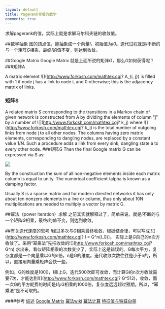```yaml
---
layout: default
title: PageRank背后的数学
comments: true
---
```


求解pagerank的值，实际上就是求解马尔科夫链的收敛值。

##数学抽象
图的顶点值，能抽象成一个向量*I*。初始值为*I0*。迭代过程就是*I*不断的与一个矩阵*G*相乘，最终*I*的值不变，则达到收敛。

##Google Matrix
Google Matrix 就是上面所说的矩阵*G*，那么*G*如何获得呢？
###矩阵A

A matrix element ![](http://www.forkosh.com/mathtex.cgi? A_{i, j}) is filled with 1 if node j has a link to node i, and 0 otherwise; this is the adjacency matrix of links.
### 矩阵S
A related matrix S corresponding to the transitions in a Markov chain of given network is constructed from A by dividing the elements of column "j" by a number of ![](http://www.forkosh.com/mathtex.cgi? k_j) where ![](http://www.forkosh.com/mathtex.cgi? k_j) is the total number of outgoing links from node j to all other nodes. The columns having zero matrix elements, corresponding to dangling nodes, are replaced by a constant value 1/N. Such a procedure adds a link from every sink, dangling state  a  to every other node.
###矩阵G
Then the final Google matrix G can be expressed via S as:

![](https://upload.wikimedia.org/math/7/2/a/72a73049be4b61cff6041395671da5c2.png)

By the construction the sum of all non-negative elements inside each matrix column is equal to unity. The numerical coefficient \alpha  is known as a damping factor.

Usually S is a sparse matrix and for modern directed networks it has only about ten nonzero elements in a line or column, thus only about 10N multiplications are needed to multiply a vector by matrix G.

##幂法（power iteration）求解
之前其实就解释过了，简单来说，就是*I*不断的与一个矩阵*G*相乘，最终*I*的值不变，则达到收敛。

##有关迭代速度的思考
*I*经过多次与*G*相乘最终收敛，根据结合律，可以写成 ![](http://www.forkosh.com/mathtex.cgi? I = G^n{I_0})。
实际上是*G*自己的n次方收敛了。采用“幂乘法”先把收敛的![](http://www.forkosh.com/mathtex.cgi? G^n) 求出来，看似矩阵相乘的次数变少了，实际上这是错误的。G每次平方，复杂度都是一个向量乘以G的n倍，n是G的维度。迭代收敛次数往往是小于n的，所以，直接用向量乘矩阵会快一些。

例如，G的维度是1000，I乘上G，迭代500次即可收敛，而计算G的n次方收敛需要7次，才能达到![](http://www.forkosh.com/mathtex.cgi? G^512)，收敛，而一次G的平方耗费的时间是I与G相乘的1000倍，复杂度远远超过预期。所以，“幂乘法”是不可取的。



####参考
[综述](http://www.ams.org/samplings/feature-column/fcarc-pagerank)
[Google Matrix](https://en.wikipedia.org/wiki/Google_matrix)
[幂法wiki](https://en.wikipedia.org/wiki/Power_iteration)
[幂法计算](http://learn.tsinghua.edu.cn:8080/2003990088/naa/ch5.pdf)
[特征值与特征向量](http://course.tjau.edu.cn/xianxingdaishu/jiao/5.htm)
